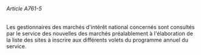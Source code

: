###### Article A761-5

Les gestionnaires des marchés d'intérêt national concernés sont consultés par le service des nouvelles des marchés préalablement à l'élaboration de la liste des sites à inscrire aux différents volets du programme annuel du service.

